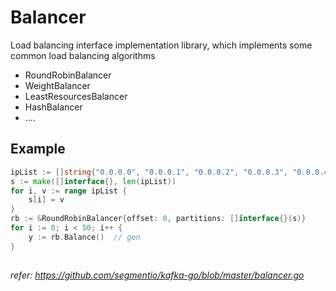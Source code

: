 # Balancer

Load balancing interface implementation library, which implements some common load balancing algorithms

* RoundRobinBalancer
* WeightBalancer
* LeastResourcesBalancer
* HashBalancer
* ....

## Example
```go
ipList := []string{"0.0.0.0", "0.0.0.1", "0.0.0.2", "0.0.0.3", "0.0.0.4", "0.0.0.5"}
s := make([]interface{}, len(ipList))
for i, v := range ipList {
    s[i] = v
}
rb := &RoundRobinBalancer{offset: 0, partitions: []interface{}(s)}
for i := 0; i < 50; i++ {
    y := rb.Balance()  // gen 
}
```

##

*refer: https://github.com/segmentio/kafka-go/blob/master/balancer.go*
